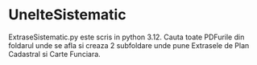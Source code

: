 # UnelteSistematic

ExtraseSistematic.py este scris in python 3.12.
Cauta toate PDFurile din foldarul unde se afla si creaza 2 subfoldare unde pune Extrasele de Plan Cadastral si Carte Funciara.

